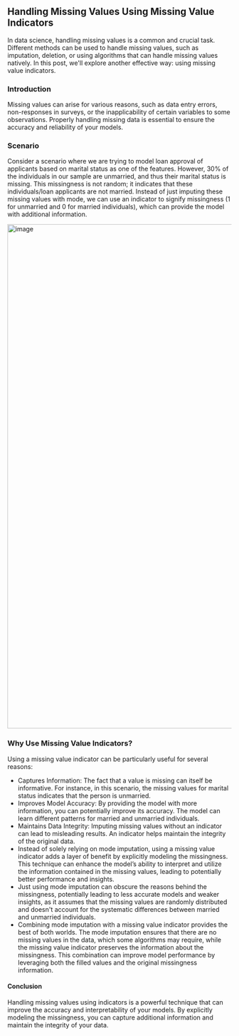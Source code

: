 ## Handling Missing Values Using Missing Value Indicators

In data science, handling missing values is a common and crucial task. Different methods can be used to handle missing values, such as imputation, deletion, or using algorithms that can handle missing values natively. In this post, we'll explore another effective way: using missing value indicators.

### Introduction
Missing values can arise for various reasons, such as data entry errors, non-responses in surveys, or the inapplicability of certain variables to some observations. Properly handling missing data is essential to ensure the accuracy and reliability of your models.

### Scenario
Consider a scenario where we are trying to model loan approval of applicants based on marital status as one of the features. However, 30% of the individuals in our sample are unmarried, and thus their marital status is missing. This missingness is not random; it indicates that these individuals/loan applicants are not married. Instead of just imputing these missing values with mode, we can use an indicator to signify missingness (1 for unmarried and 0 for married individuals), which can provide the model with additional information.

<img width="1130" alt="image" src="https://github.com/MNCEDISIMNCWABE/handling-missing-values/assets/67195600/0de733be-fe20-4fbe-a0a0-52e1dd784bf9">



### Why Use Missing Value Indicators?
Using a missing value indicator can be particularly useful for several reasons:

- Captures Information: The fact that a value is missing can itself be informative. For instance, in this scenario, the missing values for marital status indicates that the person is unmarried.
- Improves Model Accuracy: By providing the model with more information, you can potentially improve its accuracy. The model can learn different patterns for married and unmarried individuals.
- Maintains Data Integrity: Imputing missing values without an indicator can lead to misleading results. An indicator helps maintain the integrity of the original data.
- Instead of solely relying on mode imputation, using a missing value indicator adds a layer of benefit by explicitly modeling the missingness. This technique can enhance the model’s ability to interpret and utilize the information contained in the missing values, leading to potentially better performance and insights.
- Just using mode imputation can obscure the reasons behind the missingness, potentially leading to less accurate models and weaker insights, as it assumes that the missing values are randomly distributed and doesn't account for the systematic differences between married and unmarried individuals.
- Combining mode imputation with a missing value indicator provides the best of both worlds. The mode imputation ensures that there are no missing values in the data, which some algorithms may require, while the missing value indicator preserves the information about the missingness. This combination can improve model performance by leveraging both the filled values and the original missingness information.

#### Conclusion
Handling missing values using indicators is a powerful technique that can improve the accuracy and interpretability of your models. By explicitly modeling the missingness, you can capture additional information and maintain the integrity of your data.
